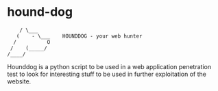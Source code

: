 # hound-dog

<!-- language: lang-none -->
        / \___      
       (    - \___    HOUNDDOG - your web hunter
      /          O 
     /    (_____/ 
    /____/            

Hounddog is a python script to be used in a web application penetration test to
look for interesting stuff to be used in further exploitation of the website.
